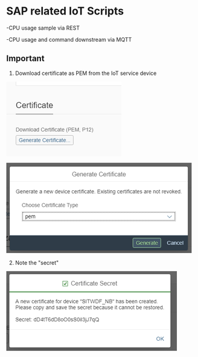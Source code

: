 # SAP related IoT Scripts

-CPU usage sample via REST

-CPU usage and command downstream via MQTT

## Important

1. Download certificate as PEM from the IoT service device

![Alt text](pics/cert_download.PNG?raw=true "Certificate Download")

![Alt text](pics/pem.PNG?raw=true "Certificate Download")

2. Note the "secret"

![Alt text](pics/secret.PNG?raw=true "Certificate Download")
